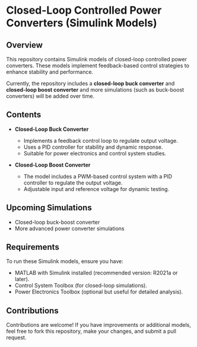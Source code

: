 # **Closed-Loop Controlled Power Converters (Simulink Models)**  

## **Overview**  
This repository contains Simulink models of closed-loop controlled power converters. These models implement feedback-based control strategies to enhance stability and performance.  

Currently, the repository includes a **closed-loop buck converter** and **closed-loop boost converter** and more simulations (such as buck-boost converters) will be added over time.  

## **Contents**  
- **Closed-Loop Buck Converter** 
  - Implements a feedback control loop to regulate output voltage.  
  - Uses a PID controller for stability and dynamic response.
  - Suitable for power electronics and control system studies.
 
- **Closed-Loop Boost Converter**
  - The model includes a PWM-based control system with a PID controller to regulate the output voltage.
  - Adjustable input and reference voltage for dynamic testing.

## **Upcoming Simulations**  
- Closed-loop buck-boost converter  
- More advanced power converter simulations

## **Requirements**  
To run these Simulink models, ensure you have:  
- MATLAB with Simulink installed (recommended version: R2021a or later).  
- Control System Toolbox (for closed-loop simulations).  
- Power Electronics Toolbox (optional but useful for detailed analysis).  

## **Contributions**  
Contributions are welcome! If you have improvements or additional models, feel free to fork this repository, make your changes, and submit a pull request.
